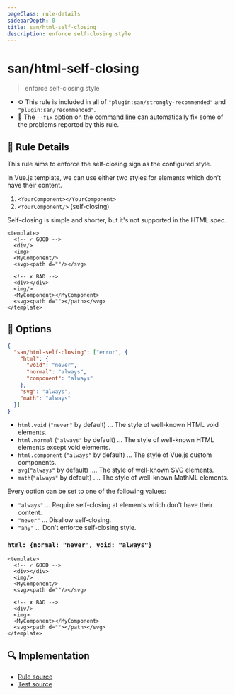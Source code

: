 ```yaml
---
pageClass: rule-details
sidebarDepth: 0
title: san/html-self-closing
description: enforce self-closing style
---
```

# san/html-self-closing
> enforce self-closing style

- :gear: This rule is included in all of `"plugin:san/strongly-recommended"` and `"plugin:san/recommended"`.
- :wrench: The `--fix` option on the [command line](https://eslint.org/docs/user-guide/command-line-interface#fixing-problems) can automatically fix some of the problems reported by this rule.

## :book: Rule Details

This rule aims to enforce the self-closing sign as the configured style.

In Vue.js template, we can use either two styles for elements which don't have their content.

1. `<YourComponent></YourComponent>`
2. `<YourComponent/>` (self-closing)

Self-closing is simple and shorter, but it's not supported in the HTML spec.

<eslint-code-block fix :rules="{'san/html-self-closing': ['error']}">

```vue
<template>
  <!-- ✓ GOOD -->
  <div/>
  <img>
  <MyComponent/>
  <svg><path d=""/></svg>

  <!-- ✗ BAD -->
  <div></div>
  <img/>
  <MyComponent></MyComponent>
  <svg><path d=""></path></svg>
</template>
```

</eslint-code-block>

## :wrench: Options

```json
{
  "san/html-self-closing": ["error", {
    "html": {
      "void": "never",
      "normal": "always",
      "component": "always"
    },
    "svg": "always",
    "math": "always"
  }]
}
```

- `html.void` (`"never"` by default) ... The style of well-known HTML void elements.
- `html.normal` (`"always"` by default) ... The style of well-known HTML elements except void elements.
- `html.component` (`"always"` by default) ... The style of Vue.js custom components.
- `svg`(`"always"` by default) .... The style of well-known SVG elements.
- `math`(`"always"` by default) .... The style of well-known MathML elements.

Every option can be set to one of the following values:

- `"always"` ... Require self-closing at elements which don't have their content.
- `"never"` ... Disallow self-closing.
- `"any"` ... Don't enforce self-closing style.

### `html: {normal: "never", void: "always"}`

<eslint-code-block fix :rules="{'san/html-self-closing': ['error', {html: {normal: 'never', void: 'always'}}]}">

```vue
<template>
  <!-- ✓ GOOD -->
  <div></div>
  <img/>
  <MyComponent/>
  <svg><path d=""/></svg>

  <!-- ✗ BAD -->
  <div/>
  <img>
  <MyComponent></MyComponent>
  <svg><path d=""></path></svg>
</template>
```

</eslint-code-block>

## :mag: Implementation

- [Rule source](https://github.com/ecomfe/eslint-plugin-san/blob/master/lib/rules/html-self-closing.js)
- [Test source](https://github.com/ecomfe/eslint-plugin-san/blob/master/tests/lib/rules/html-self-closing.js)
